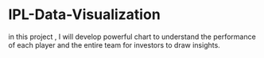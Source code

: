 # IPL-Data-Visualization
in this project , I will develop powerful chart to understand the performance of each player and the entire team for investors to draw insights. 
